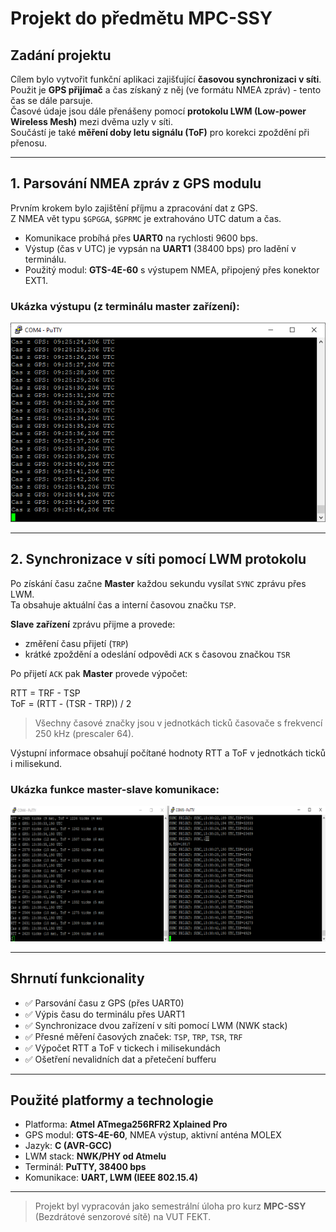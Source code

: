# Projekt do předmětu MPC-SSY

## Zadání projektu

Cílem bylo vytvořit funkční aplikaci zajišťující **časovou synchronizaci v síti**.  
Použit je **GPS přijímač** a čas získaný z něj (ve formátu NMEA zpráv) - tento čas se dále parsuje.  
Časové údaje jsou dále přenášeny pomocí **protokolu LWM (Low-power Wireless Mesh)** mezi dvěma uzly v síti.  
Součástí je také **měření doby letu signálu (ToF)** pro korekci zpoždění při přenosu.

---

## 1. Parsování NMEA zpráv z GPS modulu

Prvním krokem bylo zajištění příjmu a zpracování dat z GPS.  
Z NMEA vět typu `$GPGGA`, `$GPRMC` je extrahováno UTC datum a čas.

- Komunikace probíhá přes **UART0** na rychlosti 9600 bps.
- Výstup (čas v UTC) je vypsán na **UART1** (38400 bps) pro ladění v terminálu.
- Použitý modul: **GTS-4E-60** s výstupem NMEA, připojený přes konektor EXT1.

### Ukázka výstupu (z terminálu master zařízení):

![Funkční parsování NMEA zpráv](obr1.PNG)

---

## 2. Synchronizace v síti pomocí LWM protokolu

Po získání času začne **Master** každou sekundu vysílat `SYNC` zprávu přes LWM.  
Ta obsahuje aktuální čas a interní časovou značku `TSP`.

**Slave zařízení** zprávu přijme a provede:

- změření času přijetí (`TRP`)
- krátké zpoždění a odeslání odpovědi `ACK` s časovou značkou `TSR`

Po přijetí `ACK` pak **Master** provede výpočet:

RTT  = TRF - TSP  
ToF  = (RTT - (TSR - TRP)) / 2

> Všechny časové značky jsou v jednotkách ticků časovače s frekvencí 250 kHz (prescaler 64).

Výstupní informace obsahují počítané hodnoty RTT a ToF v jednotkách ticků i milisekund.

### Ukázka funkce master-slave komunikace:

![Ukázka běžícího systému](obr2.png)

---

## Shrnutí funkcionality

- ✅ Parsování času z GPS (přes UART0)
- ✅ Výpis času do terminálu přes UART1
- ✅ Synchronizace dvou zařízení v síti pomocí LWM (NWK stack)
- ✅ Přesné měření časových značek: `TSP`, `TRP`, `TSR`, `TRF`
- ✅ Výpočet RTT a ToF v tickech i milisekundách
- ✅ Ošetření nevalidních dat a přetečení bufferu

---

## Použité platformy a technologie

- Platforma: **Atmel ATmega256RFR2 Xplained Pro**
- GPS modul: **GTS-4E-60**, NMEA výstup, aktivní anténa MOLEX
- Jazyk: **C (AVR-GCC)**
- LWM stack: **NWK/PHY od Atmelu**
- Terminál: **PuTTY, 38400 bps**
- Komunikace: **UART, LWM (IEEE 802.15.4)**

---

> Projekt byl vypracován jako semestrální úloha pro kurz **MPC-SSY** (Bezdrátové senzorové sítě) na VUT FEKT.
